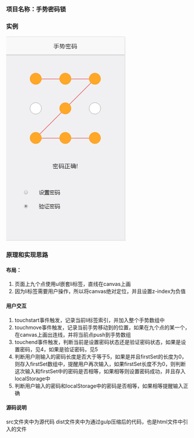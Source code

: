 ### 项目名称：手势密码锁

### 实例
![image](images/截图1.png)

### 原理和实现思路
#### 布局：
1. 页面上九个点使用ul嵌套li标签，直线在canvas上画
2. 因为li标签需要用户操作，所以将canvas绝对定位，并且设置z-index为负值

#### 用户交互
1. touchstart事件触发，记录当前li标签索引，并加入整个手势数组中
2. touchmove事件触发，记录当前手势移动到的位置，如果在九个点的某一个，在canvas上画出连线，并将当前点push到手势数组
3. touchend事件触发，判断当前是设置密码状态还是验证密码状态，如果是设置密码，见4，如果是验证密码，见5
4. 判断用户刚输入的密码长度是否大于等于5，如果是并且firstSet的长度为0，则存入firstSet数组中，提醒用户再次输入，如果firstSet长度不为0，则判断这次输入和firstSet中的密码是否相等，如果相等则设置密码成功，并且存入localStorage中
5. 判断用户输入的密码和localStorage中的密码是否相等，如果相等提醒输入正确

#### 源码说明
src文件夹中为源代码
dist文件夹中为通过gulp压缩后的代码，也是html文件中引入的文件
